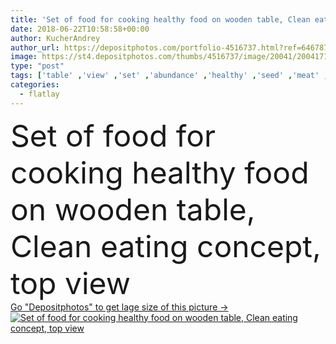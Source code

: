 ```yaml
---
title: 'Set of food for cooking healthy food on wooden table, Clean eating concept, top view '
date: 2018-06-22T10:58:58+00:00
author: KucherAndrey
author_url: https://depositphotos.com/portfolio-4516737.html?ref=64678756
image: https://st4.depositphotos.com/thumbs/4516737/image/20041/200417174/api_thumb_450.jpg?forcejpeg=true
type: "post"
tags: ['table' ,'view' ,'set' ,'abundance' ,'healthy' ,'seed' ,'meat' ,'raw' ,'food' ,'kitchen' ,'wooden' ,'cooking' ,'ingredient' ,'preparation' ,'plate' ,'meal' ,'recipe' ,'dish' ,'vegetable' ,'eating' ,'tomato' ,'rustic' ,'chicken' ,'dinner' ,'lunch' ,'cook' ,'carrot' ,'vegetarian' ,'bowl' ,'home' ,'top' ,'lemon' ,'different' ,'Variety' ,'making' ,'zucchini' ,'various' ,'avocado' ,'chickpea' ,'breast' ,'radish' ,'soysauce' ,'quinoa' ,'chickenbreast' ,'healthyeating' ,'healthyfood' ,'flatlay' ,'cleaneating' ]
categories: 
  - flatlay
---
```

<div aling="center">
            <font size="60"> Set of food for cooking healthy food on wooden table, Clean eating concept, top view</font>   
</div>
<div>
    <a href='https://depositphotos.com/200417174/stock-photo-set-food-cooking-healthy-food.html?ref=64678756' target=_blank > Go "Depositphotos" to get lage size of this picture ->
        <img href='https://depositphotos.com/200417174/stock-photo-set-food-cooking-healthy-food.html?ref=64678756' src='https://st4.depositphotos.com/4516737/20041/i/950/depositphotos_200417174-stock-photo-set-food-cooking-healthy-food.jpg?forcejpeg=true' alt='Set of food for cooking healthy food on wooden table, Clean eating concept, top view' >
    </a>
</div>
